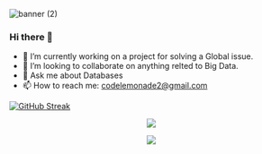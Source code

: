 
![banner (2)](https://github.com/CodeLemonadeYT/CodeLemonadeYT/assets/136920805/7d852a96-ef63-42d9-b9b1-fb808c477e18)


### Hi there 👋

<!--
**CodeLemonadeYT/CodeLemonadeYT** is a ✨ _special_ ✨ repository because its `README.md` (this file) appears on your GitHub profile.

Here are some ideas to get you started: -->

- 🔭 I’m currently working on a project for solving a Global issue. 
- 👯 I’m looking to collaborate on anything relted to Big Data.
- 💬 Ask me about Databases
- 📫 How to reach me: codelemonade2@gmail.com

[![GitHub Streak](https://streak-stats.demolab.com?user=CodelemonadeYT&theme=blue-green&hide_border=true)](https://git.io/streak-stats)


 <p align="center">
  <a href="https://skillicons.dev">
    <img src="https://skillicons.dev/icons?i=git,kubernetes,docker,c,vim" />
  </a>
</p>


<!-----metrics------->
<div id="header" align="center">
  <img src="http://github-profile-summary-cards.vercel.app/api/cards/profile-details?username=CodeLemonadeYT&theme=github_dark"/>
</div>

<!----time spent------>
